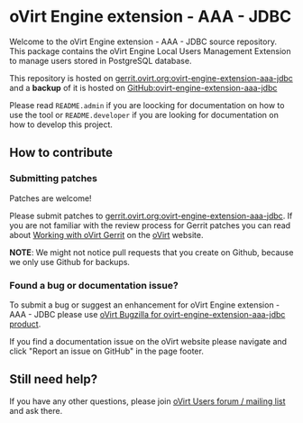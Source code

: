 # oVirt Engine extension - AAA - JDBC

Welcome to the oVirt Engine extension - AAA - JDBC source repository.
This package contains the oVirt Engine Local Users Management Extension to manage users stored in PostgreSQL database.


This repository is hosted on [gerrit.ovirt.org:ovirt-engine-extension-aaa-jdbc](https://gerrit.ovirt.org/#/admin/projects/ovirt-engine-extension-aaa-jdbc)
and a **backup** of it is hosted on [GitHub:ovirt-engine-extension-aaa-jdbc](https://github.com/oVirt/ovirt-engine-extension-aaa-jdbc)

Please read `README.admin` if you are loocking for documentation on how to use the tool or `README.developer` if you are looking for documentation on how
to develop this project.

## How to contribute

### Submitting patches

Patches are welcome!

Please submit patches to [gerrit.ovirt.org:ovirt-engine-extension-aaa-jdbc](https://gerrit.ovirt.org/#/admin/projects/ovirt-engine-extension-aaa-jdbc).
If you are not familiar with the review process for Gerrit patches you can read about [Working with oVirt Gerrit](https://ovirt.org/develop/dev-process/working-with-gerrit.html)
on the [oVirt](https://ovirt.org/) website.

**NOTE**: We might not notice pull requests that you create on Github, because we only use Github for backups.


### Found a bug or documentation issue?
To submit a bug or suggest an enhancement for oVirt Engine extension - AAA - JDBC please use
[oVirt Bugzilla for ovirt-engine-extension-aaa-jdbc product](https://bugzilla.redhat.com/enter_bug.cgi?product=ovirt-engine-extension-aaa-jdbc).

If you find a documentation issue on the oVirt website please navigate and click "Report an issue on GitHub" in the page footer.


## Still need help?
If you have any other questions, please join [oVirt Users forum / mailing list](https://lists.ovirt.org/admin/lists/users.ovirt.org/) and ask there.
